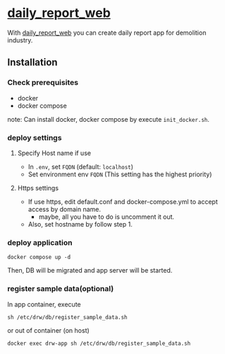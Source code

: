 # [daily_report_web](https://github.com/obeh29380/daily_report_web)

With [daily_report_web](https://github.com/obeh29380/daily_report_web) you can create daily report app for demolition industry.

## Installation

### Check prerequisites

- docker  
- docker compose  

note: Can install docker, docker compose by execute `init_docker.sh`.

### deploy settings

1. Specify Host name if use
    - In `.env`, set `FQDN` (default: `localhost`)
    - Set environment env `FQDN` (This setting has the highest priority)

2. Https settings
    - If use https, edit default.conf and docker-compose.yml to accept access by domain name.
        - maybe, all you have to do is uncomment it out.
    - Also, set hostname by follow step 1.

### deploy application

```
docker compose up -d
```

Then, DB will be migrated and app server will be started.

### register sample data(optional)

In app container, execute
```
sh /etc/drw/db/register_sample_data.sh
```

or out of container (on host)
```
docker exec drw-app sh /etc/drw/db/register_sample_data.sh
```
